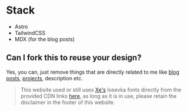 # Stack
- Astro
- TailwindCSS
- MDX (for the blog posts)

## Can I fork this to reuse your design?
Yes, you can, just remove things that are directly related to me like [blog posts](./src/content/blog), [projects](./src/content/projects.json), description etc.

> This website used or still uses [Xe's](https://xeiaso.net/) Iosevka fonts directly from the provided CDN links [here](https://xeiaso.net/blog/iaso-fonts/), as long as it is in use, please retain the disclaimer in the footer of this website.
